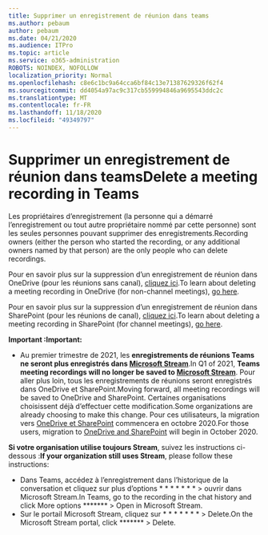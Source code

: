 ```yaml
---
title: Supprimer un enregistrement de réunion dans teams
ms.author: pebaum
author: pebaum
ms.date: 04/21/2020
ms.audience: ITPro
ms.topic: article
ms.service: o365-administration
ROBOTS: NOINDEX, NOFOLLOW
localization_priority: Normal
ms.openlocfilehash: c8e6c1bc9a64cca6bf84c13e71387629326f62f4
ms.sourcegitcommit: dd4054a97ac9c317cb559994846a9695543ddc2c
ms.translationtype: MT
ms.contentlocale: fr-FR
ms.lasthandoff: 11/18/2020
ms.locfileid: "49349797"
---
```

# <a name="delete-a-meeting-recording-in-teams"></a><span data-ttu-id="09510-102">Supprimer un enregistrement de réunion dans teams</span><span class="sxs-lookup"><span data-stu-id="09510-102">Delete a meeting recording in Teams</span></span>

<span data-ttu-id="09510-103">Les propriétaires d’enregistrement (la personne qui a démarré l’enregistrement ou tout autre propriétaire nommé par cette personne) sont les seules personnes pouvant supprimer des enregistrements.</span><span class="sxs-lookup"><span data-stu-id="09510-103">Recording owners (either the person who started the recording, or any additional owners named by that person) are the only people who can delete recordings.</span></span>  

<span data-ttu-id="09510-104">Pour en savoir plus sur la suppression d’un enregistrement de réunion dans OneDrive (pour les réunions sans canal),  [cliquez ici](https://support.microsoft.com/office/21fe345a-e488-4fa7-932b-f053c1bebe8a).</span><span class="sxs-lookup"><span data-stu-id="09510-104">To learn about deleting a meeting recording in OneDrive (for non-channel meetings),  [go here](https://support.microsoft.com/office/21fe345a-e488-4fa7-932b-f053c1bebe8a).</span></span>  

<span data-ttu-id="09510-105">Pour en savoir plus sur la suppression d’un enregistrement de réunion dans SharePoint (pour les réunions de canal),  [cliquez ici](https://support.microsoft.com/office/71f3c90a-0d24-4d80-8b66-f88234b79a52).</span><span class="sxs-lookup"><span data-stu-id="09510-105">To learn about deleting a meeting recording in SharePoint (for channel meetings),  [go here](https://support.microsoft.com/office/71f3c90a-0d24-4d80-8b66-f88234b79a52).</span></span>  

<span data-ttu-id="09510-106">**Important :**</span><span class="sxs-lookup"><span data-stu-id="09510-106">**Important:**</span></span>

- <span data-ttu-id="09510-107">Au premier trimestre de 2021, les **enregistrements de réunions Teams ne seront plus enregistrés dans  [Microsoft Stream](https://stream.microsoft.com/)**.</span><span class="sxs-lookup"><span data-stu-id="09510-107">In Q1 of 2021, **Teams meeting recordings will no longer be saved to  [Microsoft Stream](https://stream.microsoft.com/)**.</span></span> <span data-ttu-id="09510-108">Pour aller plus loin, tous les enregistrements de réunions seront enregistrés dans OneDrive et SharePoint.</span><span class="sxs-lookup"><span data-stu-id="09510-108">Moving forward, all meeting recordings will be saved to OneDrive and SharePoint.</span></span> <span data-ttu-id="09510-109">Certaines organisations choisissent déjà d’effectuer cette modification.</span><span class="sxs-lookup"><span data-stu-id="09510-109">Some organizations are already choosing to make this change.</span></span> <span data-ttu-id="09510-110">Pour ces utilisateurs, la migration vers  [OneDrive et SharePoint](https://docs.microsoft.com/MicrosoftTeams/tmr-meeting-recording-change)  commencera en octobre 2020.</span><span class="sxs-lookup"><span data-stu-id="09510-110">For those users, migration to  [OneDrive and SharePoint](https://docs.microsoft.com/MicrosoftTeams/tmr-meeting-recording-change)  will begin in October 2020.</span></span>

<span data-ttu-id="09510-111">**Si votre organisation utilise toujours Stream**, suivez les instructions ci-dessous :</span><span class="sxs-lookup"><span data-stu-id="09510-111">**If your organization still uses Stream**, please follow these instructions:</span></span>

- <span data-ttu-id="09510-112">Dans Teams, accédez à l’enregistrement dans l’historique de la conversation et cliquez sur plus d’options \* \* \* \* \* \* \* > ouvrir dans Microsoft Stream.</span><span class="sxs-lookup"><span data-stu-id="09510-112">In Teams, go to the recording in the chat history and click More options  \*\*\*\*\*\*\*  > Open in Microsoft Stream.</span></span>
- <span data-ttu-id="09510-113">Sur le portail Microsoft Stream, cliquez sur \* \* \* \* \* \* \* > Delete.</span><span class="sxs-lookup"><span data-stu-id="09510-113">On the Microsoft Stream portal, click  \*\*\*\*\*\*\* > Delete.</span></span>
